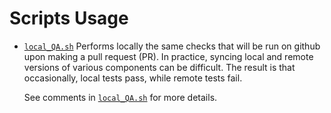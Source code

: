 # Scripts Usage

- [`local_QA.sh`](./local_QA.sh) Performs locally the same checks that will be run on github upon making a pull request (PR).
   In practice, syncing local and remote versions of various components can be difficult. The result is that
   occasionally, local tests pass, while remote tests fail.

   See comments in [`local_QA.sh`](./local_QA.sh) for more details.
